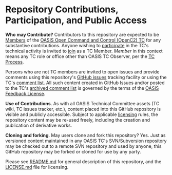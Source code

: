# Repository Contributions, Participation, and Public Access

**Who may Contribute?** Contributors to this repository are expected to be 
[Members](https://www.oasis-open.org/policies-guidelines/oasis-defined-terms#dMember)
of the [OASIS Open Command and Control (OpenC2) TC](https://www.oasis-open.org/committees/tc_home.php?wg_abbrev=openc2) 
for any substantive contributions.  Anyone wishing to 
[participate](https://www.oasis-open.org/org/faq#committee-participation) in the TC's technical 
activity is invited to [join](https://www.oasis-open.org/committees/join) as a TC Member.
_Member_ in this context means any TC role or office other than OASIS TC Observer, per the
[TC Process](https://www.oasis-open.org/policies-guidelines/tc-process#membership).

Persons who are not TC members are invited to open issues and provide comments using this 
repository's [GitHub issues](https://github.com/oasis-tcs/openc2-ap-lc/issues/new)
tracking facility or using the TC's 
[comment list](https://www.oasis-open.org/committees/comments/index.php?wg_abbrev=openc2). All 
such content created in GitHub Issues and/or posted to the TC's 
[archived comment list](https://lists.oasis-open.org/archives/openc2-comment/) is governed 
by the terms of the 
[OASIS Feedback License](https://www.oasis-open.org/policies-guidelines/ipr#appendixa).

**Use of Contributions**. As with all OASIS Technical Committee assets (TC wiki,
TC issues tracker, etc.), content placed into this GitHub repository is visible and publicly 
accessible. Subject to applicable
[licensing](https://github.com/oasis-tcs//openc2-ap-lc/blob/master/LICENSE.md)
rules, the repository content may be re-used freely, including the creation and 
publication of derivative works.</p>

**Cloning and forking**. May users clone and fork this repository?  Yes. Just as versioned 
content maintained in any OASIS TC's SVN/Subversion repository may be checked out to a 
remote SVN repository and used by anyone, this GitHub repository may be forked or cloned 
for use by any party.

Please see [README.md](https://github.com/oasis-tcs//openc2-ap-lc/blob/master/README.md)
for general description of this repository, and the 
[LICENSE.md](https://github.com/oasis-tcs//openc2-ap-lc/blob/master/LICENSE.md)
file for licensing.
